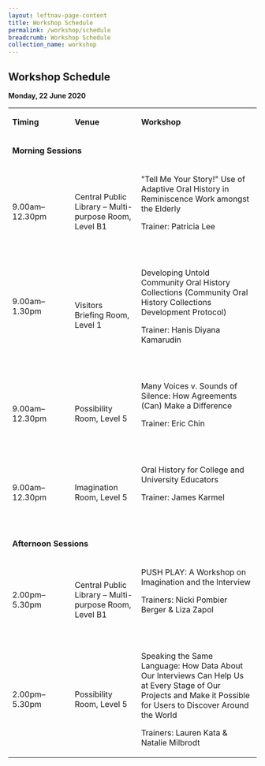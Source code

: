 ```yaml
---
layout: leftnav-page-content
title: Workshop Schedule
permalink: /workshop/schedule
breadcrumb: Workshop Schedule
collection_name: workshop
---
```


## Workshop Schedule

**Monday, 22 June 2020**

<table>
<tbody>
<tr>
<td width="114">
<p><strong>Timing</strong></p>
</td>
<td width="121">
<p><strong>Venue</strong></p>
</td>
<td width="236">
<p><strong>Workshop</strong></p>
</td>
</tr>
<tr>
<td colspan="3" width="471">
<p><strong>Morning Sessions</strong></p>
</td>
</tr>
<tr>
<td width="114">
<p>9.00am&ndash;12.30pm</p>
</td>
<td width="121">
<p>Central Public Library &ndash; Multi-purpose Room, Level B1</p>
</td>
<td width="236">
<p>"Tell Me Your Story!" Use of Adaptive Oral History in Reminiscence Work amongst the Elderly</p>
<p>Trainer: Patricia Lee</p>
<p>&nbsp;</p>
</td>
</tr>
<tr>
<td width="114">
<p>9.00am&ndash;1.30pm</p>
<p>&nbsp;</p>
</td>
<td width="121">
<p>Visitors Briefing Room, Level 1</p>
</td>
<td width="236">
<p>Developing Untold Community Oral History Collections (Community Oral History Collections Development Protocol)</p>
<p>Trainer: Hanis Diyana Kamarudin</p>
<p>&nbsp;</p>
</td>
</tr>
<tr>
<td width="114">
<p>9.00am&ndash;12.30pm</p>
</td>
<td width="121">
<p>Possibility Room, Level 5</p>
</td>
<td width="236">
<p>Many Voices v. Sounds of Silence: How Agreements (Can) Make a Difference</p>
<p>Trainer: Eric Chin</p>
<p>&nbsp;</p>
</td>
</tr>
<tr>
<td width="114">
<p>9.00am&ndash;12.30pm</p>
</td>
<td width="121">
<p>Imagination Room, Level 5</p>
</td>
<td width="236">
<p>Oral History for College and University Educators</p>
<p>Trainer: James Karmel</p>
<p>&nbsp;</p>
</td>
</tr>
<tr>
<td colspan="3" width="471">
<p><strong>Afternoon Sessions</strong></p>
</td>
</tr>
<tr>
<td width="114">
<p>2.00pm&ndash;5.30pm</p>
</td>
<td width="121">
<p>Central Public Library &ndash; Multi-purpose Room, Level B1</p>
</td>
<td width="236">
<p>PUSH PLAY: A Workshop on Imagination and the Interview</p>
<p>Trainers: Nicki Pombier Berger &amp; Liza Zapol</p>
<p>&nbsp;</p>
</td>
</tr>
<tr>
<td width="114">
<p>2.00pm&ndash;5.30pm</p>
</td>
<td width="121">
<p>Possibility Room, Level 5</p>
</td>
<td width="236">
<p>Speaking the Same Language: How Data About Our Interviews Can Help Us at Every Stage of Our Projects and Make it Possible for Users to Discover Around the World</p>
<p>Trainers: Lauren Kata &amp; Natalie Milbrodt</p>
</td>
</tr>
</tbody>
</table>

